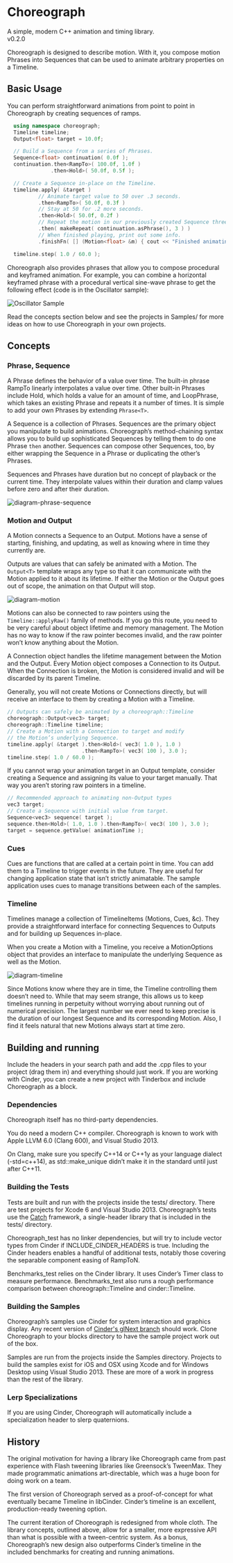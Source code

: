 # Choreograph

A simple, modern C++ animation and timing library.  
v0.2.0

Choreograph is designed to describe motion. With it, you compose motion Phrases into Sequences that can be used to animate arbitrary properties on a Timeline.

## Basic Usage

You can perform straightforward animations from point to point in Choreograph by creating sequences of ramps.

```c++
  using namespace choreograph;
  Timeline timeline;
  Output<float> target = 10.0f;

  // Build a Sequence from a series of Phrases.
  Sequence<float> continuation( 0.0f );
  continuation.then<RampTo>( 100.0f, 1.0f )
              .then<Hold>( 50.0f, 0.5f );

  // Create a Sequence in-place on the Timeline.
  timeline.apply( &target )
          // Animate target value to 50 over .3 seconds.
          .then<RampTo>( 50.0f, 0.3f )
          // Stay at 50 for .2 more seconds.
          .then<Hold>( 50.0f, 0.2f )
          // Repeat the motion in our previously created Sequence three times.
          .then( makeRepeat( continuation.asPhrase(), 3 ) )
          // When finished playing, print out some info.
          .finishFn( [] (Motion<float> &m) { cout << "Finished animating target." << endl; } );

  timeline.step( 1.0 / 60.0 );
```

Choreograph also provides phrases that allow you to compose procedural and keyframed animation. For example, you can combine a horizontal keyframed phrase with a procedural vertical sine-wave phrase to get the following effect (code is in the Oscillator sample):

![Oscillator Sample](https://cloud.githubusercontent.com/assets/81553/4703448/2a5214ac-586b-11e4-9db5-7b081b4011c3.gif)

Read the concepts section below and see the projects in Samples/ for more ideas on how to use Choreograph in your own projects.

## Concepts

### Phrase, Sequence

A Phrase defines the behavior of a value over time. The built-in phrase RampTo linearly interpolates a value over time. Other built-in Phrases include Hold, which holds a value for an amount of time, and LoopPhrase, which takes an existing Phrase and repeats it a number of times. It is simple to add your own Phrases by extending `Phrase<T>`.

A Sequence is a collection of Phrases. Sequences are the primary object you manipulate to build animations. Choreograph’s method-chaining syntax allows you to build up sophisticated Sequences by telling them to do one Phrase `then` another. Sequences can compose other Sequences, too, by either wrapping the Sequence in a Phrase or duplicating the other’s Phrases.

Sequences and Phrases have duration but no concept of playback or the current time. They interpolate values within their duration and clamp values before zero and after their duration.

![diagram-phrase-sequence](https://cloud.githubusercontent.com/assets/81553/4703002/31e31d32-5867-11e4-8296-f6887338dd99.jpg)

### Motion and Output

A Motion connects a Sequence to an Output. Motions have a sense of starting, finishing, and updating, as well as knowing where in time they currently are.

Outputs are values that can safely be animated with a Motion. The `Output<T>` template wraps any type so that it can communicate with the Motion applied to it about its lifetime. If either the Motion or the Output goes out of scope, the animation on that Output will stop.

![diagram-motion](https://cloud.githubusercontent.com/assets/81553/4703117/2268d490-5868-11e4-8435-789f83e07eee.jpg)

Motions can also be connected to raw pointers using the `Timeline::applyRaw()` family of methods. If you go this route, you need to be very careful about object lifetime and memory management. The Motion has no way to know if the raw pointer becomes invalid, and the raw pointer won’t know anything about the Motion.

A Connection object handles the lifetime management between the Motion and the Output. Every Motion object composes a Connection to its Output. When the Connection is broken, the Motion is considered invalid and will be discarded by its parent Timeline.

Generally, you will not create Motions or Connections directly, but will receive an interface to them by creating a Motion with a Timeline.

```c++
// Outputs can safely be animated by a choreograph::Timeline
choreograph::Output<vec3> target;
choreograph::Timeline timeline;
// Create a Motion with a Connection to target and modify
// the Motion’s underlying Sequence.
timeline.apply( &target ).then<Hold>( vec3( 1.0 ), 1.0 )
                        .then<RampTo>( vec3( 100 ), 3.0 );
timeline.step( 1.0 / 60.0 );
```

If you cannot wrap your animation target in an Output template, consider creating a Sequence and assigning its value to your target manually. That way you aren’t storing raw pointers in a timeline.

```c++
// Recommended approach to animating non-Output types
vec3 target;
// Create a Sequence with initial value from target.
Sequence<vec3> sequence( target );
sequence.then<Hold>( 1.0, 1.0 ).then<RampTo>( vec3( 100 ), 3.0 );
target = sequence.getValue( animationTime );
```

### Cues

Cues are functions that are called at a certain point in time. You can add them to a Timeline to trigger events in the future. They are useful for changing application state that isn’t strictly animatable. The sample application uses cues to manage transitions between each of the samples.

### Timeline
Timelines manage a collection of TimelineItems (Motions, Cues, &c). They provide a straightforward interface for connecting Sequences to Outputs and for building up Sequences in-place.

When you create a Motion with a Timeline, you receive a MotionOptions object that provides an interface to manipulate the underlying Sequence as well as the Motion.

![diagram-timeline](https://cloud.githubusercontent.com/assets/81553/4703003/31f3155c-5867-11e4-932d-5e8cd5da1c33.jpg)

Since Motions know where they are in time, the Timeline controlling them doesn’t need to. While that may seem strange, this allows us to keep timelines running in perpetuity without worrying about running out of numerical precision. The largest number we ever need to keep precise is the duration of our longest Sequence and its corresponding Motion. Also, I find it feels natural that new Motions always start at time zero.

## Building and running

Include the headers in your search path and add the .cpp files to your project (drag them in) and everything should just work. If you are working with Cinder, you can create a new project with Tinderbox and include Choreograph as a block.

### Dependencies

Choreograph itself has no third-party dependencies.

You do need a modern C++ compiler. Choreograph is known to work with Apple LLVM 6.0 (Clang 600), and Visual Studio 2013.

On Clang, make sure you specify C++14 or C++1y as your language dialect (-std=c++14), as std::make_unique didn’t make it in the standard until just after C++11.

### Building the Tests

Tests are built and run with the projects inside the tests/ directory. There are test projects for Xcode 6 and Visual Studio 2013. Choreograph’s tests use the [Catch](https://github.com/philsquared/Catch) framework, a single-header library that is included in the tests/ directory.

Choreograph_test has no linker dependencies, but will try to include vector types from Cinder if INCLUDE_CINDER_HEADERS is true. Including the Cinder headers enables a handful of additional tests, notably those covering the separable component easing of RampToN.

Benchmarks_test relies on the Cinder library. It uses Cinder’s Timer class to measure performance. Benchmarks_test also runs a rough performance comparison between choreograph::Timeline and cinder::Timeline.

### Building the Samples

Choreograph’s samples use Cinder for system interaction and graphics display. Any recent version of [Cinder's glNext branch](https://github.com/cinder/cinder/tree/glNext) should work. Clone Choreograph to your blocks directory to have the sample project work out of the box.

Samples are run from the projects inside the Samples directory. Projects to build the samples exist for iOS and OSX using Xcode and for Windows Desktop using Visual Studio 2013. These are more of a work in progress than the rest of the library.

### Lerp Specializations
If you are using Cinder, Choreograph will automatically include a specialization header to slerp quaternions.

## History

The original motivation for having a library like Choreograph came from past experience with Flash tweening libraries like Greensock’s TweenMax. They made programmatic animations art-directable, which was a huge boon for doing work on a team.

The first version of Choreograph served as a proof-of-concept for what eventually became Timeline in libCinder. Cinder’s timeline is an excellent, production-ready tweening option.

The current iteration of Choreograph is redesigned from whole cloth. The library concepts, outlined above, allow for a smaller, more expressive API than what is possible with a tween-centric system. As a bonus, Choreograph’s new design also outperforms Cinder’s timeline in the included benchmarks for creating and running animations.
